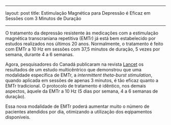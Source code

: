 
---
layout: post
title: Estimulação Magnética para Depressão é Eficaz em Sessões com 3 Minutos de Duração
 

---


O tratamento da depressão resistente às medicações com a estimulação magnética transcraniana repetitiva (EMTr) já está bem estabelecido por estudos realizados nos últimos 20 anos. Normalmente, o tratamento é feito com EMTr a 10 Hz em sessões com 37,5 minutos de duração, 5 vezes por semana, durante 4 a 6 semanas.

Agora, pesquisadores do Canadá publicaram na revista [Lancet](https://www.thelancet.com/journals/lancet/article/PIIS0140-6736(18)30295-2/fulltext) os resultados de um estudo multicêntrico que demonstrou que uma modalidade específica de EMTr, a _intermittent theta-burst stimulation_, quando aplicada em sessões de apenas 3 minutos, é tão eficaz quanto a EMTr tradicional. O protocolo de tratamento é idêntico, nos demais aspectos, àquele da EMTr a 10 Hz (5 dias por semana, 4 a 6 semanas de duração).

Essa nova modalidade de EMTr poderá aumentar muito o número de pacientes atendidos por dia, otimizando a utilização dos eqipamentos disponíveis.
